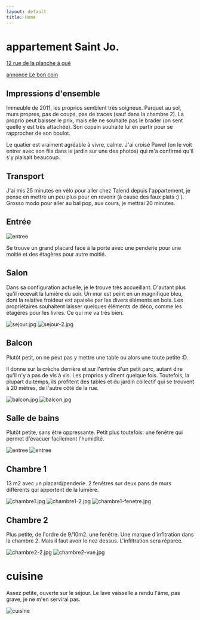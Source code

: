 ```yaml
---
layout: default
title: Home
---
```


# appartement Saint Jo.

[12 rue de la planche à gué](https://www.google.fr/maps/place/12+Rue+de+la+Planche+au+Gu%C3%A9,+44300+Nantes/@47.2692248,-1.5237943,17z/data=!3m1!4b1!4m5!3m4!1s0x4805ee3331443f81:0xd571b477b771b913!8m2!3d47.2692212!4d-1.5216056)

[annonce Le bon coin](https://www.leboncoin.fr/ventes_immobilieres/1846224481.htm/)

## Impressions d'ensemble
Immeuble de 2011, les proprios semblent très soigneux.
Parquet au sol, murs propres, pas de coups, pas de traces (sauf dans la chambre 2).
La proprio peut baisser le prix, mais elle ne souhaite pas le brader (on sent quelle y est très attachée). Son copain souhaite lui en partir pour se rapprocher de son boulot.

Le quatier est vraiment agréable à vivre, calme.
J'ai croisé Pawel (on le voit entrer avec son fils dans le jardin sur une des photos) qui m'a confirmé qu'il s'y plaisait beaucoup.

## Transport
J'ai mis 25 minutes en vélo pour aller chez Talend depuis l'appartement, je pense en mettre un peu plus pour en revenir (à cause des faux plats :) ).
Grosso modo pour aller au bal pop, aux cours, je mettrai 20 minutes.

## Entrée

![entree](asset/stjo/entree.jpg)

Se trouve un grand placard face à la porte avec une penderie pour une moitié et des étagères pour autre moitié.

## Salon
Dans sa configuration actuelle, je le trouve très accueillant. D'autant plus qu'il recevait la lumière du soir.
Un mur est peint en un magnifique bleu, dont la relative froideur est apaisée par les divers éléments en bois.
Les propriétaires souhaitent laisser quelques éléments de déco, comme les étagères pour les livres. Ce qui me va très bien.

![sejour.jpg](asset/stjo/sejour.jpg)
![sejour-2.jpg](asset/stjo/sejour-2.jpg)

## Balcon
Plutôt petit, on ne peut pas y mettre une table ou alors une toute petite :D.

Il donne sur la crèche derrière et sur l'entrée d'un petit parc, autant dire qu'il n'y a pas de vis à vis.
Les proprios y dînent quelque fois. Toutefois, la plupart du temps, ils profitent des tables et du jardin collectif qui se trouvent à 20 mètres, de l'autre côté de la rue.

![balcon.jpg](asset/stjo/balcon.jpg)
![balcon.jpg](asset/stjo/balcon-vue.jpg)

## Salle de bains
Plutôt petite, sans être oppressante.
Petit plus toutefois: une fenêtre qui permet d'évacuer facilement l'humidité.

![entree](asset/stjo/salle-de-bain.jpg)
![entree](asset/stjo/salle-de-bain2.jpg)

## Chambre 1
13 m2 avec un placard/penderie.
2 fenêtres sur deux pans de murs différents qui apportent de la lumière.

![chambre1.jpg](asset/stjo/chambre1.jpg)
![chambre1-2.jpg](asset/stjo/chambre1-2.jpg)
![chambre1-fenetre.jpg](asset/stjo/chambre1-fenetre.jpg)

## Chambre 2
Plus petite, de l'ordre de 9/10m2. une fenêtre.
Une marque d'infltration dans la chambre 2. Mais il faut avoir le nez dessus. L'infiltration sera réparée.

![chambre2-2.jpg](asset/stjo/chambre2-2.jpg)
![chambre2-vue.jpg](asset/stjo/chambre2-vue.jpg)

# cuisine
Assez petite, ouverte sur le séjour.
Le lave vaisselle a rendu l'âme, pas grave, je ne m'en servirai pas.

![cuisine](asset/stjo/cuisine.jpg)
